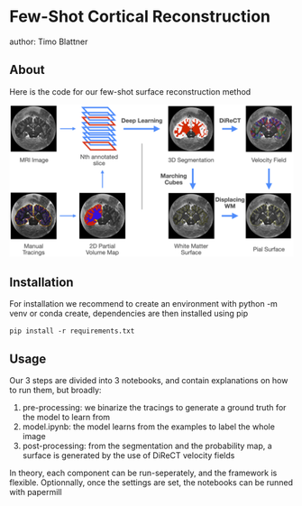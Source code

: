 # Few-Shot Cortical Reconstruction

author: Timo Blattner

## About

Here is the code for our few-shot surface reconstruction method

![method](doc/method.png)

## Installation

For installation we recommend to create an environment with python -m venv or conda create, dependencies are then installed using pip 
```
pip install -r requirements.txt
```

## Usage

Our 3 steps are divided into 3 notebooks, and contain explanations on how to run them, but broadly: 

1. pre-processing: we binarize the tracings to generate a ground truth for the model to learn from
2. model.ipynb: the model learns from the examples to label the whole image
3. post-processing: from the segmentation and the probability map, a surface is generated by the use of DiReCT velocity fields

In theory, each component can be run-seperately, and the framework is flexible. Optionnally, once the settings are set, the notebooks can be runned with papermill